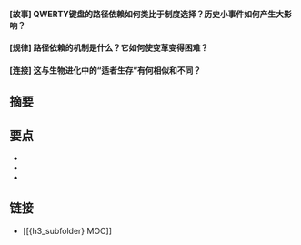 #### [故事] QWERTY键盘的路径依赖如何类比于制度选择？历史小事件如何产生大影响？


#### [规律] 路径依赖的机制是什么？它如何使变革变得困难？


#### [连接] 这与生物进化中的“适者生存”有何相似和不同？


## 摘要


## 要点

- 
- 
- 

## 链接

- [[{h3_subfolder} MOC]]
